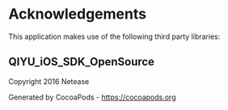 # Acknowledgements
This application makes use of the following third party libraries:

## QIYU_iOS_SDK_OpenSource

Copyright 2016 Netease 

Generated by CocoaPods - https://cocoapods.org
